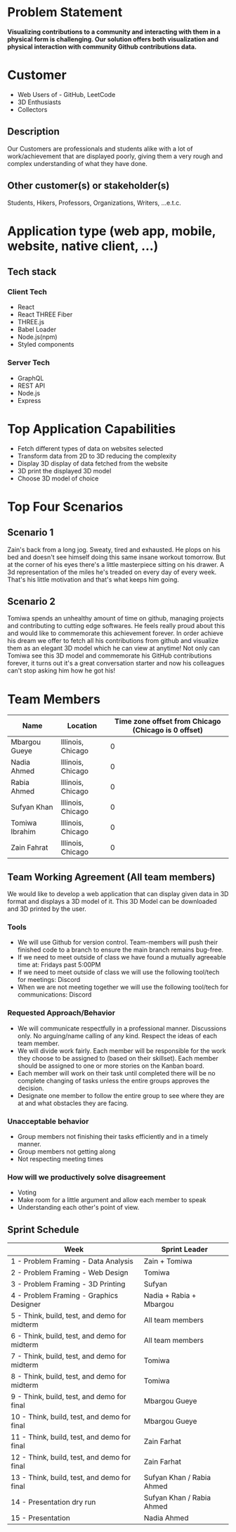 # Problem Statement

**Visualizing contributions to a community and interacting with them in a physical form is challenging. Our solution offers both visualization and physical interaction with community Github contributions data.**

# Customer

- Web Users of - GitHub, LeetCode
- 3D Enthusiasts
- Collectors

## Description

Our Customers are professionals and students alike with a lot of work/achievement that are displayed poorly, giving them a very rough and complex understanding of what they have done.

## Other customer(s) or stakeholder(s)

Students, Hikers, Professors, Organizations, Writers, ...e.t.c.

# Application type (web app, mobile, website, native client, …)

## Tech stack

### Client Tech

- React
- React THREE Fiber
- THREE.js
- Babel Loader
- Node.js(npm)
- Styled components

### Server Tech

- GraphQL
- REST API
- Node.js
- Express

# Top Application Capabilities

- Fetch different types of data on websites selected
- Transform data from 2D to 3D reducing the complexity
- Display 3D display of data fetched from the website
- 3D print the displayed 3D model
- Choose 3D model of choice

# Top Four Scenarios

## Scenario 1

Zain's back from a long jog. Sweaty, tired and exhausted. He plops on his bed and doesn't see himself doing this same insane workout tomorrow. But at the corner of his eyes there's a little masterpiece sitting on his drawer. A 3d representation of the miles he's treaded on every day of every week. That's his little motivation and that's what keeps him going.

## Scenario 2

Tomiwa spends an unhealthy amount of time on github, managing projects and contributing to cutting edge softwares. He feels really proud about this and would like to commemorate this achievement forever. In order achieve his dream we offer to fetch all his contributions from github and visualize them as an elegant 3D model which he can view at anytime! Not only can Tomiwa see this 3D model and commemorate his GitHub contributions forever, it turns out it's a great conversation starter and now his colleagues can't stop asking him how he got his!

# Team Members

| Name |	Location	| Time zone offset from Chicago (Chicago is 0 offset)|
| --- | --- | --- |
| Mbargou Gueye | Illinois, Chicago | 0 |
| Nadia Ahmed | Illinois, Chicago | 0 |
| Rabia Ahmed | Illinois, Chicago | 0 |
| Sufyan Khan | Illinois, Chicago | 0 |
| Tomiwa Ibrahim | Illinois, Chicago | 0 |
| Zain Fahrat | Illinois, Chicago | 0 |

## Team Working Agreement (All team members)

We would like to develop a web application that can display given data in 3D format and displays a 3D model of it. This 3D Model can be downloaded and 3D printed by the user. 

### Tools
- We will use Github for version control. Team-members will push their finished code to a branch to ensure the main branch remains bug-free.
- If we need to meet outside of class we have found a mutually agreeable time at: Fridays past 5:00PM
- If we need to meet outside of class we will use the following tool/tech for meetings: Discord
- When we are not meeting together we will use the following tool/tech for communications: Discord

### Requested Approach/Behavior 
- We will communicate respectfully in a professional manner. Discussions only. No arguing/name calling of any kind. Respect the ideas of each team member.
- We will divide work fairly. Each member will be responsible for the work they choose to be assigned to (based on their skillset). Each member should be assigned to one or more stories on the Kanban board.
- Each member will work on their task until completed there will be no complete changing of tasks unless the entire groups approves the decision.
- Designate one member to follow the entire group to see where they are at and what obstacles they are facing.

### Unacceptable behavior
- Group members not finishing their tasks efficiently and in a timely manner.
- Group members not getting along
- Not respecting meeting times

### How will we productively solve disagreement
- Voting
- Make room for a little argument and allow each member to speak
- Understanding each other's point of view.

## Sprint Schedule

| Week                                                | Sprint Leader |
| --------------------------------------------------- | ---------------------- |
| 1 - Problem Framing -  Data Analysis                | Zain + Tomiwa          |
| 2 - Problem Framing - Web Design                    | Tomiwa                 |
| 3 - Problem Framing - 3D Printing                   | Sufyan                 |
| 4 - Problem Framing -  Graphics Designer            | Nadia + Rabia + Mbargou|
| 5 - Think, build, test, and demo for midterm        | All team members       |
| 6 - Think, build, test, and demo for midterm        | All team members       |
| 7 - Think, build, test, and demo for midterm        | Tomiwa       |
| 8 - Think, build, test, and demo for midterm        | Tomiwa       |
| 9 - Think, build, test, and demo for final          | Mbargou Gueye      |
| 10 - Think, build, test, and demo for final	        | Mbargou Gueye       |
| 11 - Think, build, test, and demo for final         | Zain Farhat       |
| 12 - Think, build, test, and demo for final         | Zain Farhat       |
| 13 - Think, build, test, and demo for final         | Sufyan Khan / Rabia Ahmed        |
| 14 - Presentation dry run                           | Sufyan Khan / Rabia Ahmed        |
| 15 - Presentation                                   | Nadia Ahmed       |
